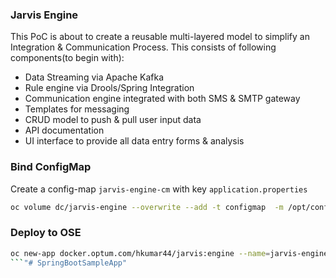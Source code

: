 ### Jarvis Engine

This PoC is about to create a reusable multi-layered model to simplify an Integration & Communication Process. This consists of following components(to begin with):
  - Data Streaming via Apache Kafka
  - Rule engine via Drools/Spring Integration
  - Communication engine integrated with both SMS & SMTP gateway
  - Templates for messaging
  - CRUD model to push & pull user input data
  - API documentation
  - UI interface to provide all data entry forms & analysis
   
### Bind ConfigMap
Create a config-map `jarvis-engine-cm` with key `application.properties`

```sh
oc volume dc/jarvis-engine --overwrite --add -t configmap  -m /opt/config --name=jarvis-engine-cm --configmap-name=jarvis-engine-cm
```
   
### Deploy to OSE
```sh
oc new-app docker.optum.com/hkumar44/jarvis:engine --name=jarvis-engine
```"# SpringBootSampleApp" 
